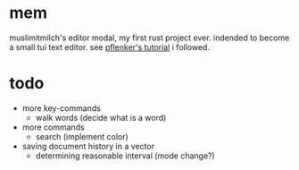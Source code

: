 # mem

muslimitmilch's editor modal, my first rust project ever.
indended to become a small tui text editor.
see [pflenker's tutorial](https://github.com/pflenker/hecto-tutorial) i followed.

# todo

- more key-commands
    - walk words (decide what is a word)
- more commands
    - search (implement color)
- saving document history in a vector
    - determining reasonable interval (mode change?)
